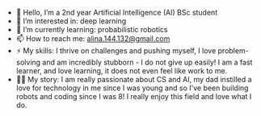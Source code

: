 - 👋 Hello, I’m a 2nd year Artificial Intelligence (AI) BSc student
- 👀 I’m interested in: deep learning 
- 🌱 I’m currently learning: probabilistic robotics
- 📫 How to reach me: alina.144.132@gmail.com
- ⚡ My skills: I thrive on challenges and pushing myself, I love problem-solving and am incredibly stubborn - I do not give up easily! I am a fast learner, and love learning, it does not even feel like work to me.
-  👩‍💻 My story: I am really passionate about CS and AI, my dad instilled a love for technology in me since I was young and so I've been building robots and coding since I was 8! I really enjoy this field and love what I do.

<!---
alina-ahmed-tech/alina-ahmed-tech is a ✨ special ✨ repository because its `README.md` (this file) appears on your GitHub profile.
You can click the Preview link to take a look at your changes.
--->

